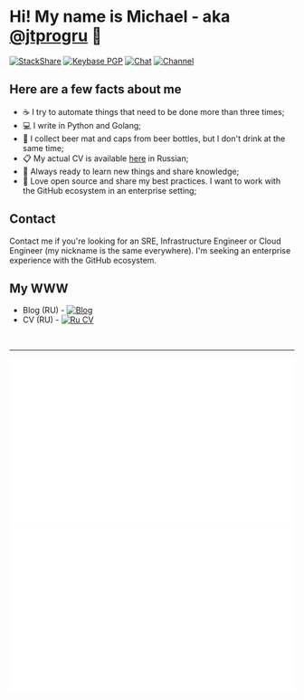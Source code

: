 # Hi! My name is Michael - aka [@jtprogru][mygh] 👋

[![StackShare](http://img.shields.io/badge/tech-stack-0690fa.svg?style=flat)](https://stackshare.io/jtprogru/my-stack)
[![Keybase PGP](https://badgen.net/keybase/pgp/jtprog?icon=keybase)][keybase]
[![Chat](https://badgen.net/badge/icon/%40jtprogru_chat?icon=telegram\&label=TG)][tg_chat]
[![Channel](https://badgen.net/badge/icon/%40jtprogru_channel?icon=telegram\&label=TG)][tg_channel]

## Here are a few facts about me

* ☕️ I try to automate things that need to be done more than three times;
* 💻 I write in Python and Golang;
* 🍻 I collect beer mat and caps from beer bottles, but I don't drink at the same time;
* 📋 My actual CV is available [here][myrucv] in Russian;
* 🦄 Always ready to learn new things and share knowledge;
* 🤖 Love open source and share my best practices. I want to work with the GitHub ecosystem in an enterprise setting;

## Contact

Contact me if you're looking for an SRE, Infrastructure Engineer or Cloud Engineer (my nickname is the same everywhere). I'm seeking an enterprise experience with the GitHub ecosystem.

## My WWW

* Blog (RU) - [![Blog](https://badgen.net/uptime-robot/status/m786673483-2ba02b030974c83543f8cb8d)][myblog]
* CV (RU) - [![Ru CV](https://badgen.net/uptime-robot/status/m789066456-b53aba2e39f06e8d1d062af9)][myrucv]

<br />

***

![Michael Savin GitHub stats](https://github.com/jtprogru/github-stats/blob/master/generated/overview.svg)
![Michael Savin GitHub stats](https://github.com/jtprogru/github-stats/blob/master/generated/languages.svg)

[bio]: https://jtprog.ru/about-me/
[myrucv]: https://savinmi.ru
[myencv]: https://s11l.me
[myblog]: https://jtprog.ru
[myorg]: https://bearonserver.ru
[mygh]: https://github.com/jtprogru
[twitter]: https://twitter.com/jtprogru
[instagram]: https://instagram.com/jtprogru
[tg_pm]: https://t.me/jtprogru
[tg_chat]: https://ttttt.me/jtprogru_chat
[tg_channel]: https://ttttt.me/jtprogru_channel
[email]: mailto:mail@jtprog.ru
[habr]: https://habr.com/ru/users/jtprogru/
[youtube]: https://www.youtube.com/channel/UCuGKtGjbVk-BtpLM1I6Yzrg
[podcast]: https://anchor.fm/jtprogru/
[keybase]: https://keybase.io/jtprog
[stack]: https://stackshare.io/jtprogru/my-stack

